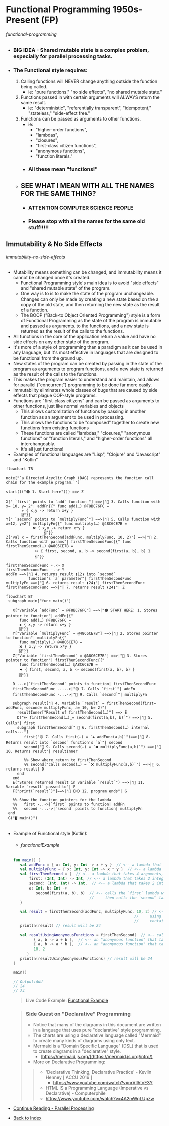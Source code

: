 # Functional Programming 1950s-Present (FP) <a name="FunctionalProgramming"></a>
###### functional-programming
  - ### BIG IDEA - Shared mutable state is a complex problem, especially for parallel processing tasks. 

  - ### The Functional style requires:
    1) Calling functions will NEVER change anything outside the function being called. 
       - ie: "pure functions." "no side effects", "no shared mutable state."
    2) Functions passed in with certain arguments will ALWAYS return the same result.
       - ie: "deterministic", "referentially transparent", "idempotent," "stateless," "side-effect free."
    3) Functions can be passed as arguments to other functions.
       - ie: 
         - "higher-order functions", 
         - "lambdas", 
         - "closures",
         - "first-class citizen functions", 
         - "anonymous functions", 
         - "function literals."
       - ### All these mean "functions!"
       
    - ## SEE WHAT I MEAN WITH ALL THE NAMES FOR THE SAME THING?
      - ### ATTENTION COMPUTER SCIENCE PEOPLE 
      - ### Please stop with all the names for the same old stuff!!!!!   

## Immutability & No Side Effects <a name="immutability-no-side-effects"></a>
###### immutability-no-side-effects
  - Mutability means something can be changed, and immutability means it cannot be changed once it's created.
    - Functional Programming style's main idea is to avoid "side effects" and "shared mutable state" of the program.
    - One way is to is to make the state of the program unchangeable. Changes can only be made by creating a new state
      based on the a copy of the old state, and then returning the new state as the result of a function.
    - The BOOP ("Back-to Object Oriented Programming") style is a form of Functional Programming as the state of the 
      program is immutable and passed as arguments.
      to the functions, and a new state is returned as the result of the calls to the functions.
- All functions in the core of the application return a value and have no side effects on any other state of
  the program.
- It's more of a style of programming than a paradigm as it can be used in any language, but it's most effective
  in languages that are designed to be functional from the ground up.
- New states of the program can be created by passing in the state of the program as arguments to program functions,
  and a new state is returned as the result of the calls to the functions.
- This makes the program easier to understand and maintain, and allows for parallel ("concurrent") programming
  to be done far more easily.
- Immutability eliminates whole classes of bugs that are caused by side effects that plague COP-style programs.
- Functions are "first-class citizens" and can be passed as arguments to other functions, just like normal variables and objects
    - This allows customization of functions by passing in another function as an argument to be used in processing.
    - This allows the functions to be "composed" together to create new functions from existing functions
    - These functions are called "lambdas," "closures," "anonymous functions" or "function literals,"
      and "higher-order functions" all interchangeably. 
    - It's all just functions!
- Examples of functional languages are "Lisp", "Clojure" and "Javascript" and "Kotlin"


```mermaid
flowchart TB

note["`a Directed Acyclic Graph (DAG) represents the function call chain for the example program.`"]

start((("🟠 1. Start here"))) ==> Z

X[" `first` points to `add` function "] ==>|"🔵 3. Calls function with x= 10, y= 2"| addFn{{" func add(…) @F8BC76FC =
       ✚ { x,y -> return x+y } 
       ⌺"}}
Y[" `second` points to `multiplyFunc`"] ==>|"🔵 5. Calls function with x=12, y=2"| multiplyFn{{" func multiply(…) @48C6CE7B = 
            ❌ { x,y -> return x*y }
                 ⌺"}}
Z["val x = firstThenSecond(addFunc, multiplyFunc, 10, 2)"] ==>|"🔵 2. Calls function with params"| firstThenSecondFunc{{" func firstThenSecond(…) @A8C6CE7B =
             ⏩ { first, second, a, b -> second(first(a, b), b) }
             ⌺"}}

firstThenSecondFunc -.-> X
firstThenSecondFunc -.-> Y
addFn ==>|"🔵 4. returns result ❪12❫ into `second`
          function's `a` parameter"| firstThenSecondFunc
multiplyFn ==>|"🔵 6. returns result ❪24❫"| firstThenSecondFunc
firstThenSecondFunc ==>|"🔵 7. returns result ❪24❫"| Z

```

```mermaid
flowchart BT
 subgraph main["func main()"]
    
   X["Variable `addFunc` = @F8BC76FC"] ==>|"🟠 START HERE: 1. Stores pointer to function"| addFn{{" 
      func add(…) @F8BC76FC =
      ✚ { x,y -> return x+y }
      ⌺"}}
   Y["Variable `multiplyFunc` = @48C6CE7B"] ==>|"🔵 2. Stores pointer to function"| multiplyFn{{" 
      func multiply(…) @48C6CE7B = 
      ❌ { x,y -> return x*y }
      ⌺"}}
   Z["Variable `firstThenSecond` = @A8C6CE7B"] ==>|"🔵 3. Stores pointer to function"| firstThenSecondFunc{{" 
      func firstThenSecond(…) @A8C6CE7B =
      ⏩ { first, second, a, b -> second(first(a, b), b) }
      ⌺"}}
   
   D -.->|`firstThenSecond` points to function| firstThenSecondFunc
   firstThenSecondFunc -...->|"🟡 7. Calls `first`"| addFn
   firstThenSecondFunc -...->|"🔴 9. Calls `second`"| multiplyFn
   
   subgraph result["🔵 4. Variable `result` = firstThenSecond(first= addFunc, second= multiplyFunc, a= 10, b= 2)"]
     resultInner["Result of firstThenSecond(…)"] ==> E
     D("⏩ firstThenSecond(…)_= second(first(a,b), b)`") ==>|"🔵 5. Calls"| first
     subgraph firstThenSecond[" 🔵 6. firstThenSecond(…) internal calls..."]
        first("🟡 7. Calls first(…) = `✚ addFunc(a,b)`")==>|"🔵 8. Returns result into `second` function's `a`"| second
        second("🔴 9. Calls second(…) = `❌ multiplyFunc(a,b)`") ==>|"🔵 10. Returns result"| resultInner
        
        %% Show where return to firstThenSecond
        %% second("calls second(…) = `❌ multiplyFunc(a,b)`") ==>|🔵 6. returns result| D
     end
   end
   E("Stores returned result in variable `result`") ==>|"🔵 11. Variable `result` passed to"| F
   F["print(`result`)"]==>|"🔵 END 12. program ends"| G

   %% Show the function pointers for the lambda
   %%   first -..->|`first` points to function| addFn
   %%   second -...->|`second` points to function| multiplyFn
 end
 G("🖥️ main()")
 
```
- Example of Functional style (Kotlin):
  - ###### functionalExample
  ```Kotlin
  fun main() {
     val addFunc = { x: Int, y: Int -> x + y }  // <-- a lambda that takes 2 integers and returns the sum of the integers.
     val multiplyFunc = { x: Int, y: Int -> x * y }  // <-- a lambda that takes 2 integers and returns the product of the integers.
     val firstThenSecond = {  // <-- a lambda that takes 4 arguments, 2 functions and 2 integers, and returns the result of the 2 functions. 
         first: (Int, Int) -> Int, // <-- a lambda that takes 2 integers and returns an integer, it's executed first.
         second: (Int, Int) -> Int,  // <-- a lambda that takes 2 integers and returns an integer, it's executed second.
         a: Int, b: Int -> 
            second(first(a, b), b)  // <-- calls the `first` lambda with the 2 integers (a & b), 
                                    //     then calls the `second` lambda with the result of `first()` and the 2nd integer (b)
     }              
     
     val result = firstThenSecond(addFunc, multiplyFunc, 10, 2) // <-- calls the lambda with the 2 functions and 2 integers 
                                                        //     using the "first class citizen" variables that each 
                                                        //     contain a function as a value (also called a lambda.)
     println(result) // result will be 24
     
     val resultUsingAnonymousFunctions = firstThenSecond(  // <-- calls the `firstThenSecond` lambda with the 2 "anonymous functions" and 2 integers.
           { a, b -> a + b },  // <-- an "anonymous function" that takes 2 integers and returns the sum of the integers.
           { a, b -> a * b },  // <-- an "anonymous function" that takes 2 integers and returns the product of the integers.
           10, 2
        )
     println(resultUsingAnonymousFunctions) // result will be 24 
  }
  
  main()
    
  // Output:Add 
  // 24
  // 24
  ```
  > Live Code Example: [Functional Example](src/main/kotlin/functionalExample.kt)

  > ### Side Quest on "Declarative" Programming
  > - Notice that many of the diagrams in this document are written in a language that uses pure "declarative" style programming.
  >- The charts are using a declarative language called "Mermaid" to create many kinds of diagrams using only text.
  >- Mermaid is a "Domain Specific Language" (DSL) that is used to create diagrams in a "declarative" style.
  >   - [https://mermaid.js.org/](https://mermaid.js.org/intro/)
  > - More on Declarative Programming:
  >> - 'Declarative Thinking, Declarative Practice' - Kevlin Henney [ ACCU 2016 ]
  >>   - https://www.youtube.com/watch?v=nrVIlhtoE3Y 
  >> - HTML IS a Programming Language (Imperative vs Declarative) - Computerphile
  >>  - https://www.youtube.com/watch?v=4A2mWqLUpzw


- [Continue Reading - Parallel Processing](./12-ParallelProcessing.md)  
- [Back to Index](README.md)